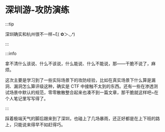 # 深圳游-攻防演练

:::tip

深圳确实和杭州很不一样~ξ( ✿＞◡❛)

:::

:::info

拿不清什么该说、什么不该说，什么能说、什么不能说，那——干脆不说了，麻烦。

这次主要是学习到了一些实际场景下的攻防经验，比如在真实场景下什么算是漏洞、漏洞怎么算评级这种，确实是 CTF 中接触不太到的东西。还有一些在渗透测试场景中默认的规范，零零散散整合起来也凑不到一篇文章，那干脆就这样吧~在个人笔记里写写得了。

:::

踩着极端天气的脚后跟来到了深圳，也碰上了几场暴雨，还正好都是在上下班的路上，只能说来得早不如赶得巧。